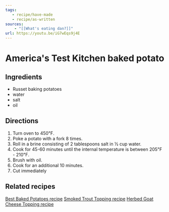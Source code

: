 ```yaml
---
tags:
   - recipe/have-made
   - recipe/as-written
sources: 
    - "[[What's eating dan?]]"
url: https://youtu.be/iG7wEqs9j4E
---
```

# America's Test Kitchen baked potato
## Ingredients
- Russet baking potatoes
- water
- salt
- oil
## Directions
1. Turn oven to 450℉.
2. Poke a potato with a fork 8 times.
3. Roll in a brine consisting of 2 tablespoons salt in ½ cup water.
4. Cook for 45-60 minutes until the internal temperature is between 205℉ - 210℉.
5. Brush with oil.
6. Cook for an additional 10 minutes.
7. Cut immediately
## Related recipes
[Best Baked Potatoes recipe](https://cooks.io/48DfuAF)
[Smoked Trout Topping recipe](https://cooks.io/3H5mr1M)
[Herbed Goat Cheese Topping recipe](https://cooks.io/3RDetlk)